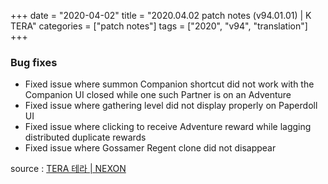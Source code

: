 +++
date = "2020-04-02"
title = "2020.04.02 patch notes (v94.01.01) | K TERA"
categories = ["patch notes"]
tags = ["2020", "v94", "translation"]
+++

### Bug fixes
- Fixed issue where summon Companion shortcut did not work with the Companion UI closed while one such Partner is on an Adventure
- Fixed issue where gathering level did not display properly on Paperdoll UI
- Fixed issue where clicking to receive Adventure reward while lagging distributed duplicate rewards
- Fixed issue where Gossamer Regent clone did not disappear

source : [TERA 테라 | NEXON](http://tera.nexon.com/news/update/view.aspx?n4articlesn=432)
